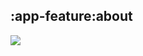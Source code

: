 ## :app-feature:about

<img src="../resources/dependency_graphs/app-feature-about-dependency-graph-multiplatform-projects.svg">
